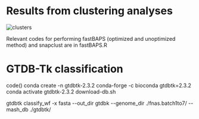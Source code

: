# Results from clustering analyses

![clusters](https://github.com/dvorikus/Microcoleus-population-genomics/assets/74075166/d099f208-7c45-4d66-9bab-2e39def53bf6)

Relevant codes for performing fastBAPS (optimized and unoptimized method) and snapclust are in fastBAPS.R

# GTDB-Tk classification

code()
conda create -n gtdbtk-2.3.2 conda-forge -c bioconda gtdbtk=2.3.2
conda activate gtdbtk-2.3.2
download-db.sh

gtdbtk classify_wf -x fasta --out_dir gtdbk --genome_dir ./fnas.batch1to7/ --mash_db ./gtdbtk/
